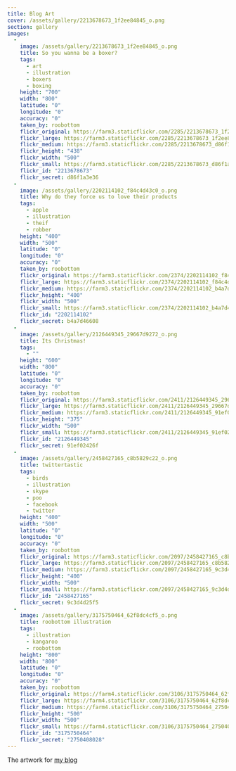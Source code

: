 ```yaml
---
title: Blog Art
cover: /assets/gallery/2213678673_1f2ee84845_o.png
section: gallery
images:
  - 
    image: /assets/gallery/2213678673_1f2ee84845_o.png
    title: So you wanna be a boxer?
    tags:
      - art
      - illustration
      - boxers
      - boxing
    height: "700"
    width: "800"
    latitude: "0"
    longitude: "0"
    accuracy: "0"
    taken_by: roobottom
    flickr_original: https://farm3.staticflickr.com/2285/2213678673_1f2ee84845_o.png
    flickr_large: https://farm3.staticflickr.com/2285/2213678673_1f2ee84845_o.png
    flickr_medium: https://farm3.staticflickr.com/2285/2213678673_d86f1a3e36.jpg
    flickr_height: "438"
    flickr_width: "500"
    flickr_small: https://farm3.staticflickr.com/2285/2213678673_d86f1a3e36_m.jpg
    flickr_id: "2213678673"
    flickr_secret: d86f1a3e36
  - 
    image: /assets/gallery/2202114102_f84c4d43c0_o.png
    title: Why do they force us to love their products
    tags:
      - apple
      - illustration
      - theif
      - robber
    height: "400"
    width: "500"
    latitude: "0"
    longitude: "0"
    accuracy: "0"
    taken_by: roobottom
    flickr_original: https://farm3.staticflickr.com/2374/2202114102_f84c4d43c0_o.png
    flickr_large: https://farm3.staticflickr.com/2374/2202114102_f84c4d43c0_o.png
    flickr_medium: https://farm3.staticflickr.com/2374/2202114102_b4a7d46608.jpg
    flickr_height: "400"
    flickr_width: "500"
    flickr_small: https://farm3.staticflickr.com/2374/2202114102_b4a7d46608_m.jpg
    flickr_id: "2202114102"
    flickr_secret: b4a7d46608
  - 
    image: /assets/gallery/2126449345_29667d9272_o.png
    title: Its Christmas!
    tags:
      - ""
    height: "600"
    width: "800"
    latitude: "0"
    longitude: "0"
    accuracy: "0"
    taken_by: roobottom
    flickr_original: https://farm3.staticflickr.com/2411/2126449345_29667d9272_o.png
    flickr_large: https://farm3.staticflickr.com/2411/2126449345_29667d9272_o.png
    flickr_medium: https://farm3.staticflickr.com/2411/2126449345_91ef02426f.jpg
    flickr_height: "375"
    flickr_width: "500"
    flickr_small: https://farm3.staticflickr.com/2411/2126449345_91ef02426f_m.jpg
    flickr_id: "2126449345"
    flickr_secret: 91ef02426f
  - 
    image: /assets/gallery/2458427165_c8b5829c22_o.png
    title: twittertastic
    tags:
      - birds
      - illustration
      - skype
      - poo
      - facebook
      - twitter
    height: "400"
    width: "500"
    latitude: "0"
    longitude: "0"
    accuracy: "0"
    taken_by: roobottom
    flickr_original: https://farm3.staticflickr.com/2097/2458427165_c8b5829c22_o.png
    flickr_large: https://farm3.staticflickr.com/2097/2458427165_c8b5829c22_o.png
    flickr_medium: https://farm3.staticflickr.com/2097/2458427165_9c3d4d25f5.jpg
    flickr_height: "400"
    flickr_width: "500"
    flickr_small: https://farm3.staticflickr.com/2097/2458427165_9c3d4d25f5_m.jpg
    flickr_id: "2458427165"
    flickr_secret: 9c3d4d25f5
  - 
    image: /assets/gallery/3175750464_62f8dc4cf5_o.png
    title: roobottom illustration
    tags:
      - illustration
      - kangaroo
      - roobottom
    height: "800"
    width: "800"
    latitude: "0"
    longitude: "0"
    accuracy: "0"
    taken_by: roobottom
    flickr_original: https://farm4.staticflickr.com/3106/3175750464_62f8dc4cf5_o.png
    flickr_large: https://farm4.staticflickr.com/3106/3175750464_62f8dc4cf5_o.png
    flickr_medium: https://farm4.staticflickr.com/3106/3175750464_2750408028.jpg
    flickr_height: "500"
    flickr_width: "500"
    flickr_small: https://farm4.staticflickr.com/3106/3175750464_2750408028_m.jpg
    flickr_id: "3175750464"
    flickr_secret: "2750408028"
---
```

The artwork for <a href="http://www.roobottom.com">my blog</a>